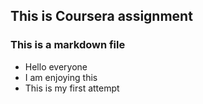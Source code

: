 ## This is Coursera assignment
### This is a markdown file
* Hello everyone
* I am enjoying this
* This is my first attempt
